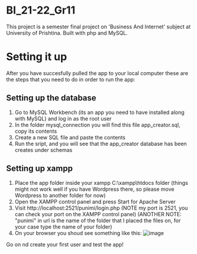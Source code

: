 # BI_21-22_Gr11
This project is a semester final project on 'Business And Internet' subject at University of Prishtina. Built with php and MySQL.

# Setting it up

After you have succesfully pulled the app to your local computer these are the steps that you need to do in order to run the app:

## Setting up the database
1. Go to MySQL Workbench (its an app you need to have installed along with MySQL) and log in as the root user
2. In the folder mysql_connection you will find this file app_creator.sql, copy its contents
3. Create a new SQL file and paste the contents 
4. Run the sript, and you will see that the app_creator database has been creates under schemas

## Setting up xampp
1. Place the app folder inside your xampp C:\xampp\htdocs folder (things might not work well if you have Wordpress there, so please move Wordpress to another folder for now)
2. Open the XAMPP control panel and press Start for Apache Server
3. Visit http://localhost:2521/punimi/login.php (NOTE my port is 2521, you can check your port on the XAMPP control panel)
(ANOTHER NOTE: "punimi" in url is the name of the folder that I placed the files on, for your case type the name of your folder)
4. On your browser you shoud see something like this: 
![image](https://user-images.githubusercontent.com/45471217/168468829-ade5b091-04c8-4c77-9535-8d6e705ef584.png)

Go on nd create your first user and test the app!
